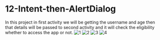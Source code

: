 # 12-Intent-then-AlertDialog
In this project in first activity we will be getting the username and age then that details will be passed to second activity and it will check the eligibility whether to access the app or not.
![1](https://user-images.githubusercontent.com/122344020/234196143-bf65c2e7-2c4e-46b1-89df-1e24f2f2db73.jpg)
![2](https://user-images.githubusercontent.com/122344020/234196156-da6d8618-04f2-4934-bb63-eaae4876ec5f.jpg)
![3](https://user-images.githubusercontent.com/122344020/234196163-66646194-9177-41bf-957e-38b53af8ee17.jpg)
![4](https://user-images.githubusercontent.com/122344020/234196167-3cef8f62-24f7-4fea-bfce-fd4c88975203.jpg)

